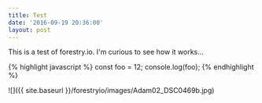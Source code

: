 ```yaml
---
title: Test
date: '2016-09-19 20:36:00'
layout: post
---
```

This is a test of forestry.io. I'm curious to see how it works... 

{% highlight javascript %}
const foo = 12;
console.log(foo);
{% endhighlight %}

![]({{ site.baseurl }}/forestryio/images/Adam02_DSC0469b.jpg)